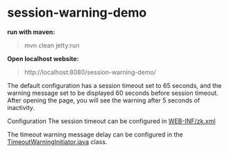 # session-warning-demo

**run with maven:**
> mvn clean jetty:run

**Open localhost website:** 
> http://localhost:8080/session-warning-demo/

The default configuration has a session timeout set to 65 seconds, and the warning message set to be displayed 60 seconds before session timeout.
After opening the page, you will see the warning after 5 seconds of inactivity.

Configuration
The session timeout can be configured in [WEB-INF/zk.xml](https://github.com/zkoss-demo/session-warning-demo/blob/main/src/main/webapp/WEB-INF/zk.xml#L14)

The timeout warning message delay can be configured in the [TimeoutWarningInitiator.java](https://github.com/zkoss-demo/session-warning-demo/blob/main/src/main/java/org/zkoss/session_warning_demo/TimeoutWarningInitiator.java#L15) class.
